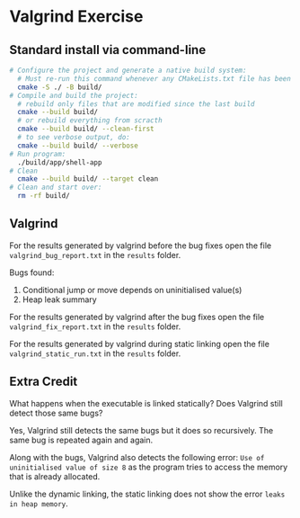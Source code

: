 # Valgrind Exercise

## Standard install via command-line

```bash
# Configure the project and generate a native build system:
  # Must re-run this command whenever any CMakeLists.txt file has been changed.
  cmake -S ./ -B build/
# Compile and build the project:
  # rebuild only files that are modified since the last build
  cmake --build build/
  # or rebuild everything from scracth
  cmake --build build/ --clean-first
  # to see verbose output, do:
  cmake --build build/ --verbose
# Run program:
  ./build/app/shell-app
# Clean
  cmake --build build/ --target clean
# Clean and start over:
  rm -rf build/
```

## Valgrind

For the results generated by valgrind before the bug fixes open the file `valgrind_bug_report.txt` in the `results` folder.

Bugs found:

1. Conditional jump or move depends on uninitialised value(s)
2. Heap leak summary

For the results generated by valgrind after the bug fixes open the file `valgrind_fix_report.txt` in the `results` folder.

For the results generated by valgrind during static linking open the file `valgrind_static_run.txt` in the `results` folder.

## Extra Credit

What happens when the executable is linked statically?  Does Valgrind still detect those same bugs?

Yes, Valgrind still detects the same bugs but it does so recursively. The same bug is repeated again and again.

Along with the bugs, Valgrind also detects the following error: `Use of uninitialised value of size 8` as the program tries to access the memory that is already allocated.

Unlike the dynamic linking, the static linking does not show the error `leaks in heap memory`.
